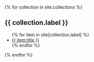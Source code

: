 {% for collection in site.collections %}

  <h2>{{ collection.label }}</h2>
  <ul>
    {% for item in site[collection.label] %}
      <li><a href="{{ item.url | relative_url }}">{{ item.title }}</a></li>
    {% endfor %}
  </ul>
{% endfor %}
